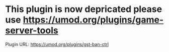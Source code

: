 # <strong>This plugin is now depricated please use <a href="https://umod.org/plugins/game-server-tools">https://umod.org/plugins/game-server-tools</a></strong>

Plugin URL: https://umod.org/plugins/gst-ban-ctrl

